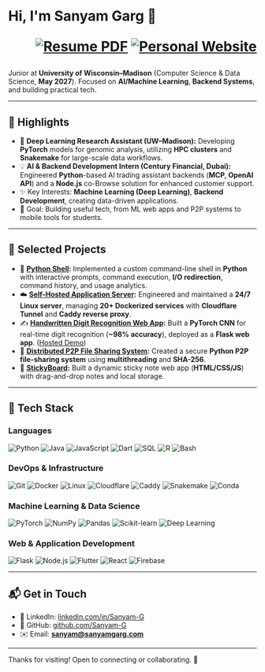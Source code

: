 # Hi, I'm Sanyam Garg 👋   <p align="right"><a href="https://resume.sanyamgarg.com" target="_blank"><img src="https://img.shields.io/badge/Resume-red?style=for-the-badge&logo=googledocs&logoColor=white" alt="Resume PDF"></a> <a href="https://sanyamgarg.com" target="_blank"><img src="https://img.shields.io/badge/sanyamgarg.com-blue?style=for-the-badge&logoColor=white" alt="Personal Website"></a></p>

Junior at **University of Wisconsin–Madison** (Computer Science & Data Science, **May 2027**).
Focused on **AI/Machine Learning**, **Backend Systems**, and building practical tech.

---

## 🚀 Highlights

* 🔬 **Deep Learning Research Assistant (UW–Madison):** Developing **PyTorch** models for genomic analysis, utilizing **HPC clusters** and **Snakemake** for large-scale data workflows.
* 💡 **AI & Backend Development Intern (Century Financial, Dubai):** Engineered **Python**-based AI trading assistant backends (**MCP, OpenAI API**) and a **Node.js** co-Browse solution for enhanced customer support.
* ✨ Key Interests: **Machine Learning (Deep Learning)**, **Backend Development**, creating data-driven applications.
* 🎯 Goal: Building useful tech, from ML web apps and P2P systems to mobile tools for students.

---


## 🧠 Selected Projects

* 🐚 **[Python Shell](https://github.com/Sanyam-G/shell):** Implemented a custom command-line shell in **Python** with interactive prompts, command execution, **I/O redirection**, command history, and usage analytics.
* ☁️ **[Self-Hosted Application Server](https://server.sanyamgarg.com):** Engineered and maintained a **24/7 Linux server**, managing **20+ Dockerized services** with **Cloudflare Tunnel** and **Caddy reverse proxy**.
* ✍️ **[Handwritten Digit Recognition Web App](https://github.com/Sanyam-G/MNIST-Detection):** Built a **PyTorch CNN** for real-time digit recognition (**~98% accuracy**), deployed as a **Flask web app**. ([Hosted Demo](http://digit-recognizer.sanyamgarg.com))
* 🔗 **[Distributed P2P File Sharing System](https://github.com/Sanyam-G/p2p-filesharing):** Created a secure **Python P2P file-sharing system** using **multithreading** and **SHA-256**.
* 📝 **[StickyBoard](https://github.com/Sanyam-G/StickyBoard):** Built a dynamic sticky note web app (**HTML/CSS/JS**) with drag-and-drop notes and local storage.

---

## 🧰 Tech Stack

### Languages
![Python](https://img.shields.io/badge/Python-3776AB?style=for-the-badge&logo=python&logoColor=white)
![Java](https://img.shields.io/badge/Java-007396?style=for-the-badge&logo=java&logoColor=white)
![JavaScript](https://img.shields.io/badge/JavaScript-F7DF1E?style=for-the-badge&logo=javascript&logoColor=black)
![Dart](https://img.shields.io/badge/Dart-0175C2?style=for-the-badge&logo=dart&logoColor=white)
![SQL](https://img.shields.io/badge/SQL-4479A1?style=for-the-badge&logo=postgresql&logoColor=white)
![R](https://img.shields.io/badge/R-276DC3?style=for-the-badge&logo=r&logoColor=white)
![Bash](https://img.shields.io/badge/Bash-4EAA25?style=for-the-badge&logo=gnubash&logoColor=white)

### DevOps & Infrastructure
![Git](https://img.shields.io/badge/Git-F05032?style=for-the-badge&logo=git&logoColor=white)
![Docker](https://img.shields.io/badge/Docker-2496ED?style=for-the-badge&logo=docker&logoColor=white)
![Linux](https://img.shields.io/badge/Linux-FCC624?style=for-the-badge&logo=linux&logoColor=black)
![Cloudflare](https://img.shields.io/badge/Cloudflare-F38020?style=for-the-badge&logo=cloudflare&logoColor=white)
![Caddy](https://img.shields.io/badge/Caddy-2487D4?style=for-the-badge&logo=caddy&logoColor=white)
![Snakemake](https://img.shields.io/badge/Snakemake-70D5ED?style=for-the-badge&logo=snakemake&logoColor=white)
![Conda](https://img.shields.io/badge/Conda-00ADD8?style=for-the-badge&logo=anaconda&logoColor=white)

### Machine Learning & Data Science
![PyTorch](https://img.shields.io/badge/PyTorch-EE4C2C?style=for-the-badge&logo=pytorch&logoColor=white)
![NumPy](https://img.shields.io/badge/NumPy-013243?style=for-the-badge&logo=numpy&logoColor=white)
![Pandas](https://img.shields.io/badge/Pandas-150458?style=for-the-badge&logo=pandas&logoColor=white)
![Scikit-learn](https://img.shields.io/badge/Scikit--learn-F7931E?style=for-the-badge&logo=scikit-learn&logoColor=white)
![Deep Learning](https://img.shields.io/badge/Deep%20Learning-FF6700?style=for-the-badge&logo=tensorflow&logoColor=white)

### Web & Application Development
![Flask](https://img.shields.io/badge/Flask-000000?style=for-the-badge&logo=flask&logoColor=white)
![Node.js](https://img.shields.io/badge/Node.js-339933?style=for-the-badge&logo=nodedotjs&logoColor=white)
![Flutter](https://img.shields.io/badge/Flutter-02569B?style=for-the-badge&logo=flutter&logoColor=white)
![React](https://img.shields.io/badge/React-61DAFB?style=for-the-badge&logo=react&logoColor=black)
![Firebase](https://img.shields.io/badge/Firebase-FFCA28?style=for-the-badge&logo=firebase&logoColor=black)

---

## 📬 Get in Touch

* 🔗 LinkedIn: [linkedin.com/in/Sanyam-G](https://www.linkedin.com/in/Sanyam-G)
* 🐙 GitHub: [github.com/Sanyam-G](https://github.com/Sanyam-G)
* ✉️ Email: **[sanyam@sanyamgarg.com](mailto:sanyam@sanyamgarg.com)**

---

Thanks for visiting! Open to connecting or collaborating. 🚀